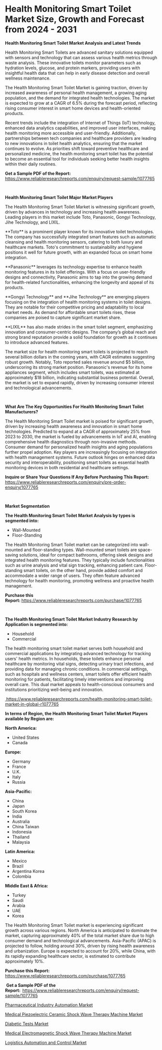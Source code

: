 <p><h1>Health Monitoring Smart Toilet Market Size, Growth and Forecast from 2024 - 2031</h1></p><p><strong>Health Monitoring Smart Toilet Market Analysis and Latest Trends</strong></p>
<p><p>Health Monitoring Smart Toilets are advanced sanitary solutions equipped with sensors and technology that can assess various health metrics through waste analysis. These innovative toilets monitor parameters such as hydration levels, glucose, and protein markers, providing users with insightful health data that can help in early disease detection and overall wellness maintenance.</p><p>The Health Monitoring Smart Toilet Market is gaining traction, driven by increased awareness of personal health management, a growing aging population, and the demand for integrated health technologies. The market is expected to grow at a CAGR of 6.5% during the forecast period, reflecting rising consumer interest in smart home devices and health-oriented products. </p><p>Recent trends include the integration of Internet of Things (IoT) technology, enhanced data analytics capabilities, and improved user interfaces, making health monitoring more accessible and user-friendly. Additionally, partnerships between tech companies and healthcare providers are leading to new innovations in toilet health analytics, ensuring that the market continues to evolve. As priorities shift toward preventive healthcare and personalized medicine, the health monitoring smart toilet has the potential to become an essential tool for individuals seeking better health insights within their daily routines.</p></p>
<p><strong>Get a Sample PDF of the Report:&nbsp;</strong> <a href="https://www.reliableresearchreports.com/enquiry/request-sample/1077765?utm_campaign=10&utm_medium=2&utm_source=Github&utm_content=ia&utm_term=06122024&utm_id=health-monitoring-smart-toilet">https://www.reliableresearchreports.com/enquiry/request-sample/1077765</a></p>
<p>&nbsp;</p>
<p><strong>Health Monitoring Smart Toilet Major Market Players</strong></p>
<p><p>The Health Monitoring Smart Toilet Market is witnessing significant growth, driven by advances in technology and increasing health awareness. Leading players in this market include Toto, Panasonic, Gongyi Technology, Jihe Technology, and LIXIL.</p><p>**Toto** is a prominent player known for its innovative toilet technologies. The company has successfully integrated smart features such as automatic cleansing and health monitoring sensors, catering to both luxury and healthcare markets. Toto's commitment to sustainability and hygiene positions it well for future growth, with an expanded focus on smart home integration.</p><p>**Panasonic** leverages its technology expertise to enhance health monitoring features in its toilet offerings. With a focus on user-friendly designs and connectivity, Panasonic aims to tap into the growing demand for health-related functionalities, enhancing the longevity and appeal of its products.</p><p>**Gongyi Technology** and **Jihe Technology** are emerging players focusing on the integration of health monitoring systems in toilet designs. They are notable for their competitive pricing and adaptability to local market needs. As demand for affordable smart toilets rises, these companies are poised to capture significant market share.</p><p>**LIXIL** has also made strides in the smart toilet segment, emphasizing innovation and consumer-centric designs. The company’s global reach and strong brand reputation provide a solid foundation for growth as it continues to introduce advanced features.</p><p>The market size for health monitoring smart toilets is projected to reach several billion dollars in the coming years, with CAGR estimates suggesting robust growth. Notably, Toto reported sales revenue around $5 billion, underscoring its strong market position. Panasonic's revenue for its home appliances segment, which includes smart toilets, was estimated at approximately $18 billion, indicating substantial business potential. Overall, the market is set to expand rapidly, driven by increasing consumer interest and technological advancements.</p></p>
<p>&nbsp;</p>
<p><strong>What Are The Key Opportunities For Health Monitoring Smart Toilet Manufacturers?</strong></p>
<p><p>The Health Monitoring Smart Toilet market is poised for significant growth, driven by increasing health awareness and innovation in smart home technologies. Predicted to expand at a CAGR of approximately 25% from 2023 to 2030, the market is fueled by advancements in IoT and AI, enabling comprehensive health diagnostics through non-invasive methods. Consumer demand for personalized health insights and aging populations further propel adoption. Key players are increasingly focusing on integration with health management systems. Future outlook hinges on enhanced data security and interoperability, positioning smart toilets as essential health monitoring devices in both residential and healthcare settings.</p></p>
<p><strong>Inquire or Share Your Questions If Any Before Purchasing This Report:</strong> <a href="https://www.reliableresearchreports.com/enquiry/pre-order-enquiry/1077765?utm_campaign=10&utm_medium=2&utm_source=Github&utm_content=ia&utm_term=06122024&utm_id=health-monitoring-smart-toilet">https://www.reliableresearchreports.com/enquiry/pre-order-enquiry/1077765</a></p>
<p>&nbsp;</p>
<p><strong>Market Segmentation</strong></p>
<p><strong>The Health Monitoring Smart Toilet Market Analysis by types is segmented into:</strong></p>
<p><ul><li>Wall-Mounted</li><li>Floor-Standing</li></ul></p>
<p><p>The Health Monitoring Smart Toilet market can be categorized into wall-mounted and floor-standing types. Wall-mounted smart toilets are space-saving solutions, ideal for compact bathrooms, offering sleek designs and integrated health monitoring features. They typically include functionalities such as urine analysis and vital sign tracking, enhancing patient care. Floor-standing smart toilets, on the other hand, provide added comfort and accommodate a wider range of users. They often feature advanced technology for health monitoring, promoting wellness and proactive health management.</p></p>
<p><strong>Purchase this Report:&nbsp;</strong><a href="https://www.reliableresearchreports.com/purchase/1077765?utm_campaign=10&utm_medium=2&utm_source=Github&utm_content=ia&utm_term=06122024&utm_id=health-monitoring-smart-toilet">https://www.reliableresearchreports.com/purchase/1077765</a></p>
<p>&nbsp;</p>
<p><strong>The Health Monitoring Smart Toilet Market Industry Research by Application is segmented into:</strong></p>
<p><ul><li>Household</li><li>Commercial</li></ul></p>
<p><p>The health monitoring smart toilet market serves both household and commercial applications by integrating advanced technology for tracking users' health metrics. In households, these toilets enhance personal healthcare by monitoring vital signs, detecting urinary tract infections, and providing data for managing chronic conditions. In commercial settings, such as hospitals and wellness centers, smart toilets offer efficient health monitoring for patients, facilitating timely interventions and improving overall care. This dual market appeals to health-conscious consumers and institutions prioritizing well-being and innovation.</p></p>
<p><a href="https://www.reliableresearchreports.com/health-monitoring-smart-toilet-market-in-global-r1077765?utm_campaign=10&utm_medium=2&utm_source=Github&utm_content=ia&utm_term=06122024&utm_id=health-monitoring-smart-toilet">&nbsp;https://www.reliableresearchreports.com/health-monitoring-smart-toilet-market-in-global-r1077765</a></p>
<p><strong>In terms of Region, the Health Monitoring Smart Toilet Market Players available by Region are:</strong></p>
<p>
    <p> <strong> North America: </strong>
        <ul>
            <li>United States</li>
            <li>Canada</li>
        </ul>
        </p> 
    <p> <strong> Europe: </strong>
        <ul>
            <li>Germany</li>
            <li>France</li>
            <li>U.K.</li>
            <li>Italy</li>
            <li>Russia</li>
        </ul>
        </p> 
    <p> <strong> Asia-Pacific: </strong>
        <ul>
            <li>China</li>
            <li>Japan</li>
            <li>South Korea</li>
            <li>India</li>
            <li>Australia</li>
            <li>China Taiwan</li>
            <li>Indonesia</li>
            <li>Thailand</li>
            <li>Malaysia</li>
        </ul>
        </p> 
    <p> <strong> Latin America: </strong>
        <ul>
            <li>Mexico</li>
            <li>Brazil</li>
            <li>Argentina Korea</li>
            <li>Colombia</li>
        </ul>
        </p> 
    <p> <strong> Middle East & Africa: </strong>
        <ul>
            <li>Turkey</li>
            <li>Saudi</li>
            <li>Arabia</li>
            <li>UAE</li>
            <li>Korea</li>
        </ul>
    </p>
    </p>
<p><p>The Health Monitoring Smart Toilet market is experiencing significant growth across various regions. North America is anticipated to dominate the market, capturing approximately 40% of the total market share due to high consumer demand and technological advancements. Asia-Pacific (APAC) is projected to follow, holding around 30%, driven by rising health awareness and urbanization. Europe is expected to account for 20%, while China, with its rapidly expanding healthcare sector, is estimated to contribute approximately 10%.</p></p>
<p><strong>Purchase this Report: </strong><a href="https://www.reliableresearchreports.com/purchase/1077765?utm_campaign=10&utm_medium=2&utm_source=Github&utm_content=ia&utm_term=06122024&utm_id=health-monitoring-smart-toilet">https://www.reliableresearchreports.com/purchase/1077765</a></p>
<p>&nbsp;<strong>Get a Sample PDF of the Report:&nbsp;&nbsp;</strong><a href="https://www.reliableresearchreports.com/enquiry/request-sample/1077765?utm_campaign=10&utm_medium=2&utm_source=Github&utm_content=ia&utm_term=06122024&utm_id=health-monitoring-smart-toilet">https://www.reliableresearchreports.com/enquiry/request-sample/1077765</a></p>
<p><strong></strong></p>
<p><p><a href="https://github.com/mahnoor2003/Market-Research-Report-List-6/blob/main/pharmaceutical-industry-automation-market.md?utm_campaign=10&utm_medium=2&utm_source=Github&utm_content=ia&utm_term=06122024&utm_id=health-monitoring-smart-toilet">Pharmaceutical Industry Automation Market</a></p><p><a href="https://issuu.com/reportprime-2/docs/medical-piezoelectric-ceramic-shock-wave-therapy-m?utm_campaign=10&utm_medium=2&utm_source=Github&utm_content=ia&utm_term=06122024&utm_id=health-monitoring-smart-toilet">Medical Piezoelectric Ceramic Shock Wave Therapy Machine Market</a></p><p><a href="https://www.linkedin.com/pulse/global-diabetic-tests-market-exploring-share-trends-future-oklke?utm_campaign=10&utm_medium=2&utm_source=Github&utm_content=ia&utm_term=06122024&utm_id=health-monitoring-smart-toilet">Diabetic Tests Market</a></p><p><a href="https://issuu.com/reportprime-2/docs/medical-electromagnetic-shock-wave-therapy-machine?utm_campaign=10&utm_medium=2&utm_source=Github&utm_content=ia&utm_term=06122024&utm_id=health-monitoring-smart-toilet">Medical Electromagnetic Shock Wave Therapy Machine Market</a></p><p><a href="https://github.com/ygfu6u/Market-Research-Report-List-1/blob/main/logistics-automation-and-control-market.md?utm_campaign=10&utm_medium=2&utm_source=Github&utm_content=ia&utm_term=06122024&utm_id=health-monitoring-smart-toilet">Logistics Automation and Control Market</a></p></p>